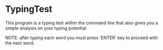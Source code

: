 # TypingTest
This program is a typing test within the command line that also gives you a simple analysis on your typing potential.

NOTE: after typing each word you must press 'ENTER' key to proceed with the next word.
